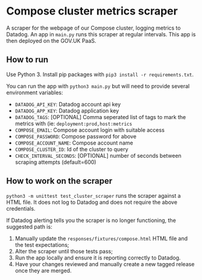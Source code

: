 # Compose cluster metrics scraper

A scraper for the webpage of our Compose cluster, logging metrics to Datadog. An app in `main.py` runs this scraper at regular intervals. This app is then deployed on the GOV.UK PaaS.

## How to run

Use Python 3. Install pip packages with `pip3 install -r requirements.txt`.

You can run the app with `python3 main.py` but will need to provide several environment variables:

* `DATADOG_API_KEY`: Datadog account api key
* `DATADOG_APP_KEY`: Datadog application key
* `DATADOG_TAGS`: [OPTIONAL] Comma seperated list of tags to mark the metrics with (ie: `deployment:prod,host:metrics`
* `COMPOSE_EMAIL`: Compose account login with suitable access
* `COMPOSE_PASSWORD`: Compose password for above
* `COMPOSE_ACCOUNT_NAME`: Compose account name
* `COMPOSE_CLUSTER_ID`: Id of the cluster to query
* `CHECK_INTERVAL_SECONDS`: [OPTIONAL] number of seconds between scraping attempts (default=600)

## How to work on the scraper

`python3 -m unittest test_cluster_scraper` runs the scraper against a HTML file. It does not log to Datadog and does not require the above credentials.

If Datadog alerting tells you the scraper is no longer functioning, the suggested path is:

1. Manually update the `responses/fixtures/compose.html` HTML file and the test expectations;
2. Alter the scraper until those tests pass;
3. Run the app locally and ensure it is reporting correctly to Datadog.
4. Have your changes reviewed and manually create a new tagged release once they are merged.
